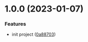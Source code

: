 # 1.0.0 (2023-01-07)


### Features

* init project ([0a88703](https://github.com/wakaka378/my-queue/commit/0a88703ea6ddfef0257de4eb4ceb5d93538aa6c0))



